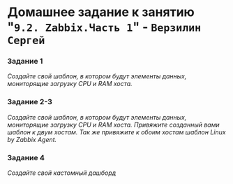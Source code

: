 # Домашнее задание к занятию "`9.2. Zabbix.Часть 1`" - `Верзилин Сергей`

### Задание 1

*Создайте свой шаблон, в котором будут элементы данных, мониторящие загрузку CPU и RAM хоста.*


### Задание 2-3

*Создайте свой шаблон, в котором будут элементы данных, мониторящие загрузку CPU и RAM хоста.*
*Привяжите созданный вами шаблон к двум хостам. Так же привяжите к обоим хостам шаблон Linux by Zabbix Agent.*


### Задание 4

*Создайте свой кастомный дашборд*
